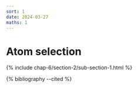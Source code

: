```yaml
---
sort: 1
date: 2024-03-27
maths: 1
---
```


# Atom selection

{% include chap-6/section-2/sub-section-1.html %}

{% bibliography --cited %}

